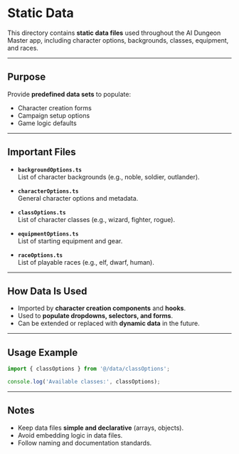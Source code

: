 # Static Data

This directory contains **static data files** used throughout the AI Dungeon Master app, including character options, backgrounds, classes, equipment, and races.

---

## **Purpose**

Provide **predefined data sets** to populate:

- Character creation forms
- Campaign setup options
- Game logic defaults

---

## **Important Files**

- **`backgroundOptions.ts`**  
  List of character backgrounds (e.g., noble, soldier, outlander).

- **`characterOptions.ts`**  
  General character options and metadata.

- **`classOptions.ts`**  
  List of character classes (e.g., wizard, fighter, rogue).

- **`equipmentOptions.ts`**  
  List of starting equipment and gear.

- **`raceOptions.ts`**  
  List of playable races (e.g., elf, dwarf, human).

---

## **How Data Is Used**

- Imported by **character creation components** and **hooks**.
- Used to **populate dropdowns, selectors, and forms**.
- Can be extended or replaced with **dynamic data** in the future.

---

## **Usage Example**

```typescript
import { classOptions } from '@/data/classOptions';

console.log('Available classes:', classOptions);
```

---

## **Notes**

- Keep data files **simple and declarative** (arrays, objects).
- Avoid embedding logic in data files.
- Follow naming and documentation standards.
